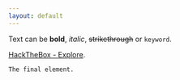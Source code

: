 ```yaml
---
layout: default
---
```


Text can be **bold**, _italic_, ~~strikethrough~~ or `keyword`.

[HackTheBox - Explore](./HackTheBox/explore/).


```
The final element.
```

